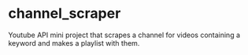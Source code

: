 # channel_scraper
Youtube API mini project that scrapes a channel for videos containing a keyword and makes a playlist with them.
